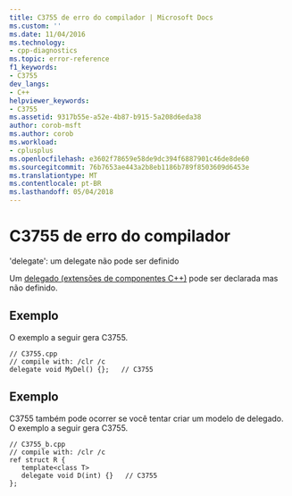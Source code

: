 ```yaml
---
title: C3755 de erro do compilador | Microsoft Docs
ms.custom: ''
ms.date: 11/04/2016
ms.technology:
- cpp-diagnostics
ms.topic: error-reference
f1_keywords:
- C3755
dev_langs:
- C++
helpviewer_keywords:
- C3755
ms.assetid: 9317b55e-a52e-4b87-b915-5a208d6eda38
author: corob-msft
ms.author: corob
ms.workload:
- cplusplus
ms.openlocfilehash: e3602f78659e58de9dc394f6887901c46de8de60
ms.sourcegitcommit: 76b7653ae443a2b8eb1186b789f8503609d6453e
ms.translationtype: MT
ms.contentlocale: pt-BR
ms.lasthandoff: 05/04/2018
---
```

# <a name="compiler-error-c3755"></a>C3755 de erro do compilador
'delegate': um delegate não pode ser definido  
  
 Um [delegado (extensões de componentes C++)](../../windows/delegate-cpp-component-extensions.md) pode ser declarada mas não definido.  
  
## <a name="example"></a>Exemplo  
 O exemplo a seguir gera C3755.  
  
```  
// C3755.cpp  
// compile with: /clr /c  
delegate void MyDel() {};   // C3755  
```  
  
## <a name="example"></a>Exemplo  
 C3755 também pode ocorrer se você tentar criar um modelo de delegado. O exemplo a seguir gera C3755.  
  
```  
// C3755_b.cpp  
// compile with: /clr /c  
ref struct R {  
   template<class T>  
   delegate void D(int) {}   // C3755  
};  
```
